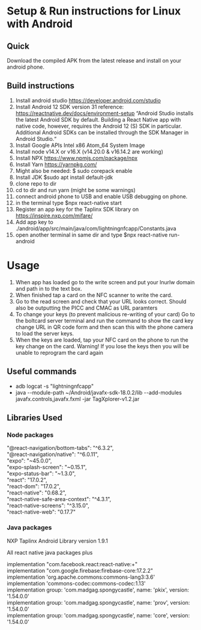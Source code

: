 # Setup & Run instructions for Linux with Android

## Quick

Download the compiled APK from the latest release and install on your android phone.

## Build instructions
1. Install android studio https://developer.android.com/studio
2. Install Android 12 SDK version 31 reference: https://reactnative.dev/docs/environment-setup
“Android Studio installs the latest Android SDK by default. Building a React Native app with native code, however, requires the Android 12 (S) SDK in particular. Additional Android SDKs can be installed through the SDK Manager in Android Studio.“
3. Install Google APIs Intel x86 Atom_64 System Image
4. Install node v14.X or v16.X (v14.20.0 & v16.14.2 are working)
5. Install NPX https://www.npmjs.com/package/npx
6. Install Yarn https://yarnpkg.com/
7. Might also be needed: $ sudo corepack enable
8. Install JDK $sudo apt install default-jdk
9. clone repo to dir
10. cd to dir and run yarn (might be some warnings)
11. connect android phone to USB and enable USB debugging on phone.
12. in the terminal type $npx react-native start
13. Register an app key for the Taplinx SDK library on https://inspire.nxp.com/mifare/
14. Add app key to ./android/app/src/main/java/com/lightningnfcapp/Constants.java
15. open another terminal in same dir and type $npx react-native run-android

# Usage
1. When app has loaded go to the write screen and put your lnurlw domain and path in to the text box.
2. When finished tap a card on the NFC scanner to write the card.
3. Go to the read screen and check that your URL looks correct. Should also be outputting the PICC and CMAC as URL paramters
4. To change your keys (to prevent malicious re-writing of your card) Go to the boltcard server terminal and run the command to show the card key change URL in QR code form and then scan this with the phone camera to load the server keys.
5. When the keys are loaded, tap your NFC card on the phone to run the key change on the card. 
Warning! If you lose the keys then you will be unable to reprogram the card again

## Useful commands

* adb logcat -s "lightningnfcapp"
* java --module-path ~/Android/javafx-sdk-18.0.2/lib --add-modules javafx.controls,javafx.fxml -jar TagXplorer-v1.2.jar

## Libraries Used

### Node packages

"@react-navigation/bottom-tabs": "^6.3.2",  
"@react-navigation/native": "^6.0.11",  
"expo": "~45.0.0",  
"expo-splash-screen": "~0.15.1",  
"expo-status-bar": "~1.3.0",  
"react": "17.0.2",  
"react-dom": "17.0.2",  
"react-native": "0.68.2",  
"react-native-safe-area-context": "^4.3.1",  
"react-native-screens": "^3.15.0",  
"react-native-web": "0.17.7"  

### Java packages

NXP Taplinx Android Library version 1.9.1

All react native java packages plus

implementation "com.facebook.react:react-native:+"  
implementation "com.google.firebase:firebase-core:17.2.2"  
implementation 'org.apache.commons:commons-lang3:3.6'  
implementation 'commons-codec:commons-codec:1.13'  
implementation group: 'com.madgag.spongycastle', name: 'pkix', version: '1.54.0.0'  
implementation group: 'com.madgag.spongycastle', name: 'prov', version: '1.54.0.0'  
implementation group: 'com.madgag.spongycastle', name: 'core', version: '1.54.0.0'  
